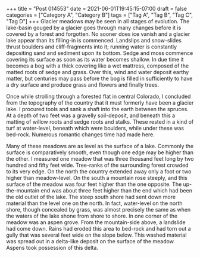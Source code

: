 +++
title = "Post 014553"
date = 2021-06-01T19:45:15-07:00
draft = false
categories = ["Category A", "Category B"]
tags = ["Tag A", "Tag B", "Tag C", "Tag D"]
+++
Glacier meadows may be seen in all stages of evolution. The lake-basin gouged by a glacier goes through many changes before it is covered by a forest and forgotten. No sooner does ice vanish and a glacier lake appear than its filling-in is commenced. Landslips and snow-slides thrust boulders and cliff-fragments into it; running water is constantly depositing sand and sediment upon its bottom. Sedge and moss commence covering its surface as soon as its water becomes shallow. In due time it becomes a bog with a thick covering like a wet mattress, composed of the matted roots of sedge and grass. Over this, wind and water deposit earthy matter, but centuries may pass before the bog is filled in sufficiently to have a dry surface and produce grass and flowers and finally trees.

Once while strolling through a forested flat in central Colorado, I concluded from the topography of the country that it must formerly have been a glacier lake. I procured tools and sank a shaft into the earth between the spruces. At a depth of two feet was a gravelly soil-deposit, and beneath this a matting of willow roots and sedge roots and stalks. These rested in a kind of turf at water-level, beneath which were boulders, while under these was bed-rock. Numerous romantic changes time had made here.

Many of these meadows are as level as the surface of a lake. Commonly the surface is comparatively smooth, even though one edge may be higher than the other. I measured one meadow that was three thousand feet long by two hundred and fifty feet wide. Tree-ranks of the surrounding forest crowded to its very edge. On the north the country extended away only a foot or two higher than meadow-level. On the south a mountain rose steeply, and this surface of the meadow was four feet higher than the one opposite. The up-the-mountain end was about three feet higher than the end which had been the old outlet of the lake. The steep south shore had sent down more material than the level one on the north. In fact, water-level on the north shore, though concealed by grass, was almost precisely the same as when the waters of the lake shone from shore to shore. In one corner of the meadow was an aspen grove. From the mountain-side above, a landslide had come down. Rains had eroded this area to bed-rock and had torn out a gully that was several feet wide on the slope below. This washed material was spread out in a delta-like deposit on the surface of the meadow. Aspens took possession of this delta.
